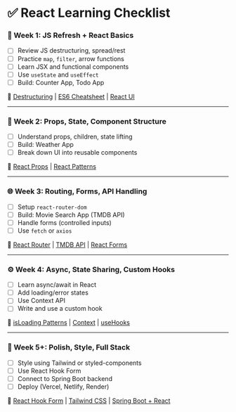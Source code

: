 # ✅ React Learning Checklist

### 🧠 Week 1: JS Refresh + React Basics
- [ ] Review JS destructuring, spread/rest
- [ ] Practice `map`, `filter`, arrow functions
- [ ] Learn JSX and functional components
- [ ] Use `useState` and `useEffect`
- [ ] Build: Counter App, Todo App

🔗 [Destructuring](https://www.freecodecamp.org/news/javascript-spread-operator-vs-rest-parameter/) | [ES6 Cheatsheet](https://devhints.io/es6) | [React UI](https://react.dev/learn/describing-the-ui)

---

### 🧱 Week 2: Props, State, Component Structure
- [ ] Understand props, children, state lifting
- [ ] Build: Weather App
- [ ] Break down UI into reusable components

🔗 [React Props](https://react.dev/learn/passing-props-to-a-component) | [React Patterns](https://reactpatterns.com/)

---

### 🌐 Week 3: Routing, Forms, API Handling
- [ ] Setup `react-router-dom`
- [ ] Build: Movie Search App (TMDB API)
- [ ] Handle forms (controlled inputs)
- [ ] Use `fetch` or `axios`

🔗 [React Router](https://reactrouter.com/en/main) | [TMDB API](https://www.themoviedb.org/documentation/api) | [React Forms](https://www.youtube.com/watch?v=6b7vxeAsINg)

---

### ⚙️ Week 4: Async, State Sharing, Custom Hooks
- [ ] Learn async/await in React
- [ ] Add loading/error states
- [ ] Use Context API
- [ ] Write and use a custom hook

🔗 [isLoading Patterns](https://kentcdodds.com/blog/stop-using-isloading-booleans) | [Context](https://react.dev/learn/passing-data-deeply-with-context) | [useHooks](https://usehooks.com/)

---

### 🎨 Week 5+: Polish, Style, Full Stack
- [ ] Style using Tailwind or styled-components
- [ ] Use React Hook Form
- [ ] Connect to Spring Boot backend
- [ ] Deploy (Vercel, Netlify, Render)

🔗 [React Hook Form](https://react-hook-form.com/) | [Tailwind CSS](https://tailwindcss.com/docs/guides/create-react-app) | [Spring Boot + React](https://www.freecodecamp.org/news/full-stack-crud-app-react-springboot/)